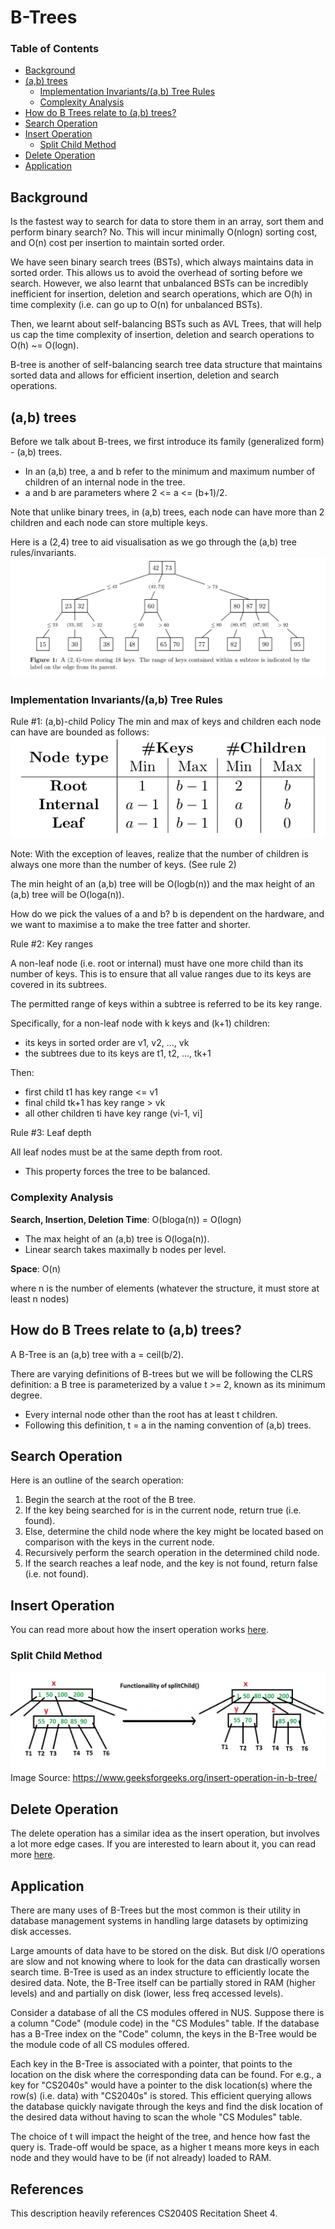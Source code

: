 # B-Trees

### Table of Contents
- [Background](#background)
- [(a,b) trees](#-ab--trees)
  - [Implementation Invariants/(a,b) Tree Rules](#implementation-invariants--ab--tree-rules)
  - [Complexity Analysis](#complexity-analysis)
- [How do B Trees relate to (a,b) trees?](#how-do-b-trees-relate-to--ab--trees)
- [Search Operation](#search-operation)
- [Insert Operation](#insert-operation)
  - [Split Child Method](#split-child-method)
- [Delete Operation](#delete-operation)
- [Application](#application)


## Background
Is the fastest way to search for data to store them in an array, sort them and perform binary search? No. This will
incur minimally O(nlogn) sorting cost, and O(n) cost per insertion to maintain sorted order. <br>

We have seen binary search trees (BSTs), which always maintains data in sorted order. This allows us to avoid the 
overhead of sorting before we search. However, we also learnt that unbalanced BSTs can be incredibly inefficient for 
insertion, deletion and search operations, which are O(h) in time complexity (i.e. can go up to O(n) for unbalanced 
BSTs). <br>

Then, we learnt about self-balancing BSTs such as AVL Trees, that will help us cap the time complexity of insertion, 
deletion and search operations to O(h) ~= O(logn). <br>

B-tree is another of self-balancing search tree data structure that maintains sorted data and allows for efficient
insertion, deletion and search operations. 

## (a,b) trees

Before we talk about B-trees, we first introduce its family (generalized form) - (a,b) trees. <br> 

- In an (a,b) tree, a and b refer to the minimum and maximum number of children of an internal node in the tree. <br>
- a and b are parameters where 2 <= a <= (b+1)/2. 

Note that unlike binary trees, in (a,b) trees, each node can have more than 2 children and each node can store multiple 
keys.

Here is a (2,4) tree to aid visualisation as we go through the (a,b) tree rules/invariants. 
![(2,4) tree](../../../../../docs/assets/images/(2,4)tree.jpg)


### Implementation Invariants/(a,b) Tree Rules
Rule #1: (a,b)-child Policy
The min and max of keys and children each node can have are bounded as follows:
![(a,b) child policy](../../../../../docs/assets/images/(a,b)childpolicy.jpg)

Note: With the exception of leaves, realize that the number of children is always one more than the number of keys. 
(See rule 2)

The min height of an (a,b) tree will be O(logb(n)) and the max height of an (a,b) tree will be O(loga(n)). <br>

How do we pick the values of a and b? b is dependent on the hardware, and we want to maximise a to make the tree fatter
and shorter. 

Rule #2: Key ranges

A non-leaf node (i.e. root or internal) must have one more child than its number of keys. This is to ensure that all 
value ranges due to its keys are covered in its subtrees. 

The permitted range of keys within a subtree is referred to be its key range. 

Specifically, for a non-leaf node with k keys and (k+1) children:
- its keys in sorted order are v1, v2, ..., vk
- the subtrees due to its keys are t1, t2, ..., tk+1

Then: 
- first child t1 has key range <= v1
- final child tk+1 has key range > vk
- all other children ti have key range (vi-1, vi]

Rule #3: Leaf depth

All leaf nodes must be at the same depth from root. 
- This property forces the tree to be balanced. 

### Complexity Analysis

**Search, Insertion, Deletion Time**:  O(bloga(n)) = O(logn)

- The max height of an (a,b) tree is O(loga(n)).
- Linear search takes maximally b nodes per level.

**Space**: O(n)

where n is the number of elements (whatever the structure, it must store at least n nodes)

## How do B Trees relate to (a,b) trees?
A B-Tree is an (a,b) tree with a = ceil(b/2).

There are varying definitions of B-trees but we will be following the CLRS definition: a B tree is parameterized by
a value t >= 2, known as its minimum degree. 
- Every internal node other than the root has at least t children. 
- Following this definition, t = a in the naming convention of (a,b) trees. 

## Search Operation 
Here is an outline of the search operation:
1. Begin the search at the root of the B tree. 
2. If the key being searched for is in the current node, return true (i.e. found). 
3. Else, determine the child node where the key might be located based on comparison with the keys in the current node. 
4. Recursively perform the search operation in the determined child node. 
5. If the search reaches a leaf node, and the key is not found, return false (i.e. not found). 

## Insert Operation
You can read more about how the insert operation works 
[here](https://www.geeksforgeeks.org/insert-operation-in-b-tree/).

### Split Child Method
![split child](../../../../../docs/assets/images/btreesplitchild.jpeg)
Image Source: https://www.geeksforgeeks.org/insert-operation-in-b-tree/

## Delete Operation
The delete operation has a similar idea as the insert operation, but involves a lot more edge cases. If you are
interested to learn about it, you can read more [here](https://www.geeksforgeeks.org/delete-operation-in-b-tree/).

## Application
There are many uses of B-Trees but the most common is their utility in database management systems in handling large 
datasets by optimizing disk accesses.

Large amounts of data have to be stored on the disk. But disk I/O operations are slow and not knowing where to look 
for the data can drastically worsen search time. B-Tree is used as an index structure to efficiently locate the 
desired data. Note, the B-Tree itself can be partially stored in RAM (higher levels) and and partially on disk 
(lower, less freq accessed levels).

Consider a database of all the CS modules offered in NUS. Suppose there is a column "Code" (module code) in the 
"CS Modules" table. If the database has a B-Tree index on the "Code" column, the keys in the B-Tree would be the 
module code of all CS modules offered.

Each key in the B-Tree is associated with a pointer, that points to the location on the disk where the corresponding 
data can be found. For e.g., a key for "CS2040s" would have a pointer to the disk location(s) where the row(s) 
(i.e. data) with "CS2040s" is stored. This efficient querying allows the database quickly navigate through the keys 
and find the disk location of the desired data without having to scan the whole "CS Modules" table.

The choice of t will impact the height of the tree, and hence how fast the query is. Trade-off would be space, as a 
higher t means more keys in each node and they would have to be (if not already) loaded to RAM.

## References
This description heavily references CS2040S Recitation Sheet 4. 